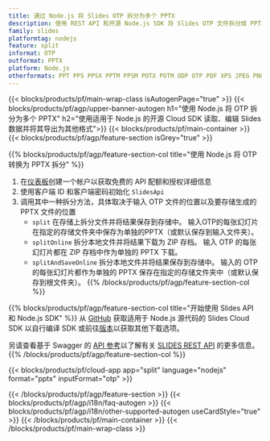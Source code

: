 ```yaml
---
title: 通过 Node.js 将 Slides OTP 拆分为多个 PPTX
description: 使用 REST API 和开源 Node.js SDK 将 Slides OTP 文件拆分成 PPTX 幻灯片
family: slides
platformtag: nodejs
feature: split
informat: OTP
outformat: PPTX
platform: Node.js
otherformats: PPT PPS PPSX PPTM PPSM POTX POTM ODP OTP PDF XPS JPEG PNG BMP TIFF SVG HTML5 MD GIF XAML
---
```


{{< blocks/products/pf/main-wrap-class isAutogenPage="true" >}}
{{< blocks/products/pf/agp/upper-banner-autogen h1="使用 Node.js 将 OTP 拆分为多个 PPTX" h2="使用适用于 Node.js 的开源 Cloud SDK 读取、编辑 Slides 数据并将其导出为其他格式">}}
{{< blocks/products/pf/main-container >}}
{{< blocks/products/pf/agp/feature-section isGrey="true" >}}

{{% blocks/products/pf/agp/feature-section-col title="使用 Node.js 将 OTP 转换为 PPTX 拆分" %}}
1. 在<a href="https://dashboard.aspose.cloud/">仪表板</a>创建一个帐户以获取免费的 API 配额和授权详细信息
1. 使用客户端 ID 和客户端密码初始化 ```SlidesApi```
1. 调用其中一种拆分方法，具体取决于输入 OTP 文件的位置以及要存储生成的 PPTX 文件的位置
    - ```split``` 在存储上拆分文件并将结果保存到存储中。 输入OTP的每张幻灯片在指定的存储文件夹中保存为单独的PPTX（或默认保存到输入文件夹）。
    - ```splitOnline``` 拆分本地文件并将结果下载为 ZIP 存档。 输入 OTP 的每张幻灯片都在 ZIP 存档中作为单独的 PPTX 下载。
    - ```splitAndSaveOnline``` 拆分本地文件并将结果保存到存储中。 输入的 OTP 的每张幻灯片都作为单独的 PPTX 保存在指定的存储文件夹中（或默认保存到根文件夹）。
{{% /blocks/products/pf/agp/feature-section-col %}}

{{% blocks/products/pf/agp/feature-section-col title="开始使用 Slides API 和 Node.js SDK" %}}
从 [GitHub](https://github.com/aspose-slides-cloud/aspose-slides-cloud-nodejs) 获取适用于 Node.js 源代码的 Slides Cloud SDK 以自行编译 SDK 或前往[版本](https://releases.aspose.cloud/)以获取其他下载选项。
 
另请查看基于 Swagger 的 [API 参考](https://apireference.aspose.cloud/slides/)以了解有关 [SLIDES REST API](https://products.aspose.cloud/slides/curl/) 的更多信息。
{{% /blocks/products/pf/agp/feature-section-col %}}

{{< blocks/products/pf/cloud-app app="split" language="nodejs" format="pptx" inputFormat="otp" >}}

{{< /blocks/products/pf/agp/feature-section >}}
{{< blocks/products/pf/agp/i18n/faq-autogen >}}
{{< blocks/products/pf/agp/i18n/other-supported-autogen useCardStyle="true" >}}
{{< /blocks/products/pf/main-container >}}
{{< /blocks/products/pf/main-wrap-class >}}